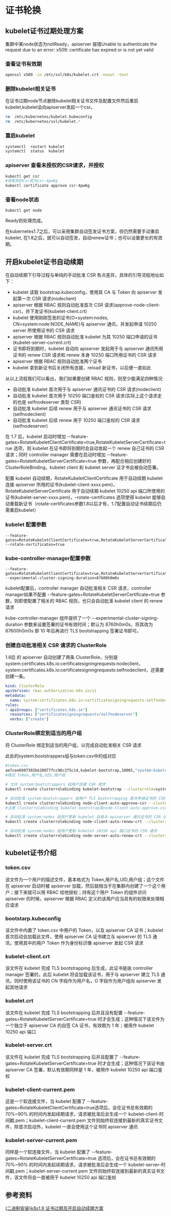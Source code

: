 # 证书轮换

## kubelet证书过期处理方案

集群中某node状态为notReady，apiserver 报错Unable to authenticate the request due to an error: x509: certificate has expired or is not yet valid

### 查看证书有效期

```sh
openssl x509 -in /etc/ssl/k8s/kubelet.crt -noout -text 
```

### 删除kubelet相关证书

在证书过期node节点删除kubelet相关证书文件及配置文件然后重启kubelet,kubelet会向apiserver发起一个csr。

```sh
rm  /etc/kubernetes/kubelet.kubeconfig
rm  /etc/kubernetes/ssl/kubelet.*
```

### 重启kubelet

```sh
systemctl  restart kubelet
systemctl  status  kubelet
```

### apiserver 查看未授权的CSR请求，并授权

```sh
kubectl get csr
#获取到的csr若为csr-4pw6g
kubectl certificate approve csr-4pw6g
```

### 查看node状态

```
kubectl get node
```

Ready则处理完成。

在kubernetes1.7之后，可以采用集群自动签发证书方案，但仍然需要手动重启kubelet, 在1.8之后，就可以自动签发，自动renew证书；也可以设置更长的有效期。

## 开启kubelet证书自动续期

在自动续期下引导过程与单纯的手动批准 CSR 有点差异，具体的引导流程地址如下：

- kubelet 读取 bootstrap.kubeconfig，使用其 CA 与 Token 向 apiserver 发起第一次 CSR 请求(nodeclient)
- apiserver 根据 RBAC 规则自动批准首次 CSR 请求(approve-node-client-csr)，并下发证书(kubelet-client.crt)
- kubelet 使用刚刚签发的证书(O=system:nodes, CN=system:node:NODE_NAME)与 apiserver 通讯，并发起申请 10250 server 所使用证书的 CSR 请求
- apiserver 根据 RBAC 规则自动批准 kubelet 为其 10250 端口申请的证书(kubelet-server-current.crt)
- 证书即将到期时，kubelet 自动向 apiserver 发起用于与 apiserver 通讯所用证书的 renew CSR 请求和 renew 本身 10250 端口所用证书的 CSR 请求
- apiserver 根据 RBAC 规则自动批准两个证书
- kubelet 拿到新证书后关闭所有连接，reload 新证书，以后便一直如此

从以上流程我们可以看出，我们如果要创建 RBAC 规则，则至少能满足四种情况:

- 自动批准 kubelet 首次用于与 apiserver 通讯证书的 CSR 请求(nodeclient)
- 自动批准 kubelet 首次用于 10250 端口鉴权的 CSR 请求(实际上这个请求走的也是 selfnodeserver 类型 CSR)
- 自动批准 kubelet 后续 renew 用于与 apiserver 通讯证书的 CSR 请求(selfnodeclient)
- 自动批准 kubelet 后续 renew 用于 10250 端口鉴权的 CSR 请求(selfnodeserver)

在 1.7 后，kubelet 启动时增加 --feature-gates=RotateKubeletClientCertificate=true,RotateKubeletServerCertificate=true 选项，则 kubelet 在证书即将到期时会自动发起一个 renew 自己证书的 CSR 请求；同时 controller manager 需要在启动时增加 --feature-gates=RotateKubeletServerCertificate=true 参数，再配合相应创建好的 ClusterRoleBinding，kubelet client 和 kubelet server 证才书会被自动签署。

配置 kubelet 自动续期，RotateKubeletClientCertificate 用于自动续期 kubelet 连接 apiserver 所用的证书(kubelet-client-xxxx.pem)，RotateKubeletServerCertificate 用于自动续期 kubelet 10250 api 端口所使用的证书(kubelet-server-xxxx.pem)，–rotate-certificates 选项使得 kubelet 能够自动重载新证书（rotate-certificates参数1.8以后才有，1.7配置自动证书续期后仍需重启kubelet）

### kubelet 配置参数

```
--feature-gates=RotateKubeletClientCertificate=true,RotateKubeletServerCertificate=true
--rotate-certificates=true
```

### kube-controller-manager配置参数

```
--feature-gates=RotateKubeletClientCertificate=true,RotateKubeletServerCertificate=true
--experimental-cluster-signing-duration=87600h0m0s
```

kubelet配置后，controller manager 自动批准相关 CSR 请求，controller manager如果不配置 --feature-gates=RotateKubeletServerCertificate=true 参数，则即使配置了相关的 RBAC 规则，也只会自动批准 kubelet client 的 renew 请求

kube-controller-manager 组件提供了一个 --experimental-cluster-signing-duration 参数来设置签署的证书有效时间；默认为 8760h0m0s，将其改为 87600h0m0s 即 10 年后再进行 TLS bootstrapping 签署证书即可。

### 创建自动批准相关 CSR 请求的 ClusterRole

1.8后 的 apiserver 自动创建了两条 ClusterRole，分别是system:certificates.k8s.io:certificatesigningrequests:nodeclient， system:certificates.k8s.io:certificatesigningrequests:selfnodeclient，还需要创建一条。

```yaml
kind: ClusterRole
apiVersion: rbac.authorization.k8s.io/v1
metadata:
  name: system:certificates.k8s.io:certificatesigningrequests:selfnodeserver
rules:
- apiGroups: ["certificates.k8s.io"]
  resources: ["certificatesigningrequests/selfnodeserver"]
  verbs: ["create"]
```

### ClusterRole绑定到适当的用户组

将 ClusterRole 绑定到适当的用户组，以完成自动批准相关 CSR 请求

此处的system:bootstrappers组与token.csv中的组对应

```sh
#token.csv
ae7cee6997302be28077fcc96c2f5c14,kubelet-bootstrap,10001,"system:kubelet-bootstrap"
#格式 Token,用户名,UID,用户组

# 允许 system:bootstrappers 组用户创建 CSR 请求
kubectl create clusterrolebinding kubelet-bootstrap --clusterrole=system:node-bootstrapper --group=system:kubelet-bootstrap

# 自动批准 system:bootstrappers 组用户 TLS bootstrapping 首次申请证书的 CSR 请求
kubectl create clusterrolebinding node-client-auto-approve-csr --clusterrole=system:certificates.k8s.io:certificatesigningrequests:nodeclient --group=system:kubelet-bootstrap
#注意 clusterrolebinding kubelet-bootstrap及node-client-auto-approve-csr 中的--group=system:kubelet-bootstrap 可以替换为--user=kubelet-bootstrap,与token.csv保持一致。

# 自动批准 system:nodes 组用户更新 kubelet 自身与 apiserver 通讯证书的 CSR 请求
kubectl create clusterrolebinding node-client-auto-renew-crt --clusterrole=system:certificates.k8s.io:certificatesigningrequests:selfnodeclient --group=system:nodes

# 自动批准 system:nodes 组用户更新 kubelet 10250 api 端口证书的 CSR 请求
kubectl create clusterrolebinding node-server-auto-renew-crt --clusterrole=system:certificates.k8s.io:certificatesigningrequests:selfnodeserver --group=system:nodes
```

## kubelet证书介绍

### token.csv

该文件为一个用户的描述文件，基本格式为 Token,用户名,UID,用户组；这个文件在 apiserver 启动时被 apiserver 加载，然后就相当于在集群内创建了一个这个用户；接下来就可以用 RBAC 给他授权；持有这个用户 Token 的组件访问 apiserver 的时候，apiserver 根据 RBAC 定义的该用户应当具有的权限来处理相应请求

### bootstarp.kubeconfig

该文件中内置了 token.csv 中用户的 Token，以及 apiserver CA 证书；kubelet 首次启动会加载此文件，使用 apiserver CA 证书建立与 apiserver 的 TLS 通讯，使用其中的用户 Token 作为身份标识像 apiserver 发起 CSR 请求

### kubelet-client.crt

该文件在 kubelet 完成 TLS bootstrapping 后生成，此证书是由 controller manager 签署的，此后 kubelet 将会加载该证书，用于与 apiserver 建立 TLS 通讯，同时使用该证书的 CN 字段作为用户名，O 字段作为用户组向 apiserver 发起其他请求

### kubelet.crt

该文件在 kubelet 完成 TLS bootstrapping 后并且没有配置 --feature-gates=RotateKubeletServerCertificate=true 时才会生成；这种情况下该文件为一个独立于 apiserver CA 的自签 CA 证书，有效期为 1 年；被用作 kubelet 10250 api 端口

### kubelet-server.crt

该文件在 kubelet 完成 TLS bootstrapping 后并且配置了 --feature-gates=RotateKubeletServerCertificate=true 时才会生成；这种情况下该证书由 apiserver CA 签署，默认有效期同样是 1 年，被用作 kubelet 10250 api 端口鉴权

### kubelet-client-current.pem

这是一个软连接文件，当 kubelet 配置了 --feature-gates=RotateKubeletClientCertificate=true选项后，会在证书总有效期的 70%~90% 的时间内发起续期请求，请求被批准后会生成一个 kubelet-client-时间戳.pem；kubelet-client-current.pem 文件则始终软连接到最新的真实证书文件，除首次启动外，kubelet 一直会使用这个证书同 apiserver 通讯

### kubelet-server-current.pem

同样是一个软连接文件，当 kubelet 配置了 --feature-gates=RotateKubeletServerCertificate=true 选项后，会在证书总有效期的 70%~90% 的时间内发起续期请求，请求被批准后会生成一个 kubelet-server-时间戳.pem；kubelet-server-current.pem 文件则始终软连接到最新的真实证书文件，该文件将会一直被用于 kubelet 10250 api 端口鉴权

## 参考资料

[(二进制安装)k8s1.9 证书过期及开启自动续期方案](https://blog.csdn.net/feifei3851/article/details/88390425)
